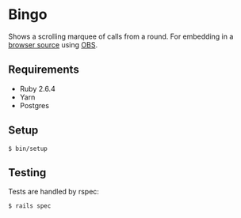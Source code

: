 # Bingo

Shows a scrolling marquee of calls from a round. For embedding in a [browser
source] using [OBS].

[OBS]: https://obsproject.com
[browser source]: https://obsproject.com/wiki/Sources-Guide#browsersource

## Requirements

- Ruby 2.6.4
- Yarn
- Postgres

## Setup

```
$ bin/setup
```

## Testing

Tests are handled by rspec:

```
$ rails spec
```
